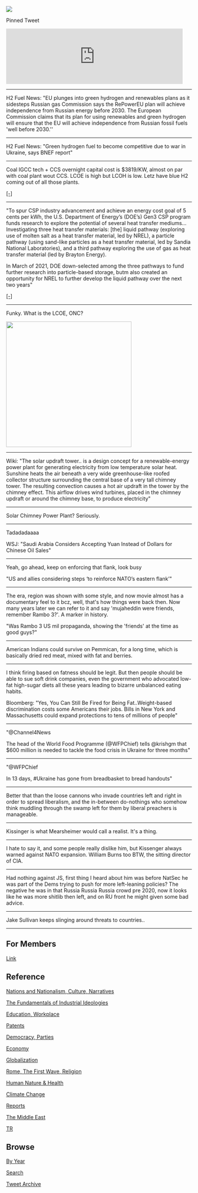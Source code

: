 <img src="https://drive.google.com/uc?export=view&id=1B2wf9R7AMH1d7Vw6e2mucLbIQ5NSjir7"/>

Pinned Tweet

<iframe width="95%" src="https://www.youtube.com/embed/2dgzKW8EKMc" title="YouTube video player" frameborder="0" allow="accelerometer; autoplay; clipboard-write; encrypted-media; gyroscope; picture-in-picture" allowfullscreen></iframe>

---

H2 Fuel News: "EU plunges into green hydrogen and renewables plans as
it sidesteps Russian gas Commission says the RePowerEU plan will
achieve independence from Russian energy before 2030.  The European
Commission claims that its plan for using renewables and green
hydrogen will ensure that the EU will achieve independence from
Russian fossil fuels 'well before 2030.''

---

H2 Fuel News: "Green hydrogen fuel to become competitive due to war in
Ukraine, says BNEF report"

---

Coal IGCC tech + CCS overnight capital cost is $3819/KW, almost on par
with coal plant wout CCS. LCOE is high but LCOH is low. Letz have blue
H2 coming out of all those plants.

[[-]](2022/02/costs-lcoe.md)

---

"To spur CSP industry advancement and achieve an energy cost goal of 5
cents per kWh, the U.S. Department of Energy’s (DOE’s) Gen3 CSP
program funds research to explore the potential of several heat
transfer mediums... Investigating three heat transfer materials: [the]
liquid pathway (exploring use of molten salt as a heat transfer
material, led by NREL), a particle pathway (using sand-like particles
as a heat transfer material, led by Sandia National Laboratories), and
a third pathway exploring the use of gas as heat transfer material
(led by Brayton Energy).

In March of 2021, DOE down-selected among the three pathways to fund
further research into particle-based storage, butm also created an
opportunity for NREL to further develop the liquid pathway over the
next two years"

[[-]](https://energypost.eu/getting-concentrating-solar-power-csp-down-to-0-05-per-kwh/)

---

Funky. What is the LCOE, ONC?

<img width="340" src="https://pbs.twimg.com/media/FN4pryWXwAQdox8?format=png&name=small"/>

---

Wiki: "The solar updraft tower.. is a design concept for a
renewable-energy power plant for generating electricity from low
temperature solar heat. Sunshine heats the air beneath a very wide
greenhouse-like roofed collector structure surrounding the central
base of a very tall chimney tower. The resulting convection causes a
hot air updraft in the tower by the chimney effect. This airflow
drives wind turbines, placed in the chimney updraft or around the
chimney base, to produce electricity"

---

Solar Chimney Power Plant? Seriously.

---

Tadadadaaaa

WSJ: "Saudi Arabia Considers Accepting Yuan Instead of Dollars for Chinese Oil Sales"

---

Yeah, go ahead, keep on enforcing that flank, look busy

"US and allies considering steps ‘to reinforce NATO’s eastern flank’"

---

The era, region was shown with some style, and now movie almost has a
documentary feel to it bcz, well, that's how things were back
then. Now many years later we can refer to it and say 'mujaheddin were
friends, remember Rambo 3?'. A marker in history.

"Was Rambo 3 US mil propaganda, showing the 'friends' at the time as good guys?"

---

American Indians could survive on Pemmican, for a long time, which is
basically dried red meat, mixed with fat and berries.

---

I think firing based on fatness should be legit. But then people
should be able to sue soft drink companies, even the government who
advocated low-fat high-sugar diets all these years leading to bizarre
unbalanced eating habits.

Bloomberg: "Yes, You Can Still Be Fired for Being Fat..Weight-based
discrimination costs some Americans their jobs. Bills in New York and
Massachusetts could expand protections to tens of millions of people"

---

"@Channel4News

The head of the World Food Programme (@WFPChief) tells @krishgm that
$600 million is needed to tackle the food crisis in Ukraine for three
months"

---

"@WFPChief

In 13 days, #Ukraine has gone from breadbasket to bread handouts"

---

Better that than the loose cannons who invade countries left and right
in order to spread liberalism, and the in-between do-nothings who
somehow think muddling through the swamp left for them by liberal
preachers is manageable.

---

Kissinger is what Mearsheimer would call a realist. It's a thing.

---

I hate to say it, and some people really dislike him, but Kissenger
always warned against NATO expansion. William Burns too BTW, the
sitting director of CIA.

---

Had nothing against JS, first thing I heard about him was before
NatSec he was part of the Dems trying to push for more left-leaning
policies?  The negative he was in that Russia Russia Russia crowd pre
2020, now it looks like he was more shitlib then left, and on RU front
he might given some bad advice.

---

Jake Sullivan keeps slinging around threats to countries..  

---

## For Members

[Link](https://thirdwave-members.herokuapp.com)

## Reference

[Nations and Nationalism, Culture, Narratives](/2013/02/nations-and-nationalism.md)

[The Fundamentals of Industrial Ideologies](/2011/04/fundamentals-of-industrial-ideologies.md)

[Education, Workplace](2017/09/education-workplace.md)

[Patents](/2018/09/patents.md)

[Democracy, Parties](/2016/11/democracy.md)

[Economy](/2018/05/economy.md)

[Globalization](/2018/09/globalization.md)

[Rome, The First Wave, Religion](/2017/12/rome.md)

[Human Nature & Health](/2020/07/human-nature.md)

[Climate Change](/2018/12/climate.md)

[Reports](/2019/05/reports.md)

[The Middle East](/2019/07/middleeast.md)

[TR](../tr)

## Browse

[By Year](years.md)

[Search](search.html)

[Tweet Archive](/tweets/README.md)


